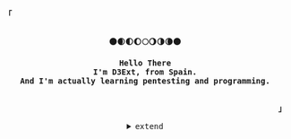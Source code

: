 <!-- Profile -->
<p align="left"><strong><samp>「</samp></strong></p>
    <p align="center">
      <samp><br>
            <b>
             🌑🌒🌓🌔🌕🌖🌗🌘🌑
             <br>
             <br>
            Hello There
        <br>
             I'm D3Ext, from Spain.
        <br>
             And I'm actually learning pentesting and programming.  
            </b>
        <br>
        <br>
       
<p align="right"><strong><samp>」</samp></strong></p>

<details align="center">
<summary><samp>extend</samp></summary>

<h2></h2><br>
 
<p align="center">
    <samp>
      <a href="https://www.instagram.com/d3ext/" target="_blank"><img alt="Instagram" src="https://img.shields.io/badge/Instagram-%23FF4500.svg?style=for-the-badge&logo=instagram&logoColor=white"></a>
      <a href="https://discord.com/users/557247557382832148" target="_blank"><img alt="Discord" src="https://img.shields.io/badge/Discord-%237289DA.svg?style=for-the-badge&logo=discord&logoColor=white"></a></a>
      <a href="https://twitter.com/D3Ext" target="_blank"><img alt="Twitter" src="https://img.shields.io/badge/Twitter-2CA5E0?style=for-the-badge&logo=Twitter&logoColor=white"></a></a>
      <a href="mailto:d3ext@proton.me" target="_blank"><img alt="Gmail" src="https://img.shields.io/badge/Gmail-D14836?style=for-the-badge&logo=Gmail&logoColor=white"></a></a>
      <h2></h2><br>
    </samp>
</p>

<p align="center">
    <samp>
<details>
  <summary>My Profile Stats</summary>
  <br/>
          <img alt="GitHub Stats" src="https://github-readme-stats.vercel.app/api?username=D3Ext&show_icons=true&include_all_commits=true&count_private=true&hide=issues&hide_border=true&theme=nord"/>
  <br/>
</details>
     
<details align="center">
<summary><samp>Projects</samp></summary>
 
### [WiFi-Exploitation-Framework](https://github.com/D3Ext/WEF) 📡
### [Pentest-Dictionary](https://github.com/D3Ext/PentestDictionary) :technologist:
### [SDomDiscover](https://github.com/D3Ext/SDomDiscover)
### [Captcha-Bypassing-Lab](https://github.com/D3Ext/Captcha-Bypassing-Lab) 🧪

</details>

~ D3Ext ~
